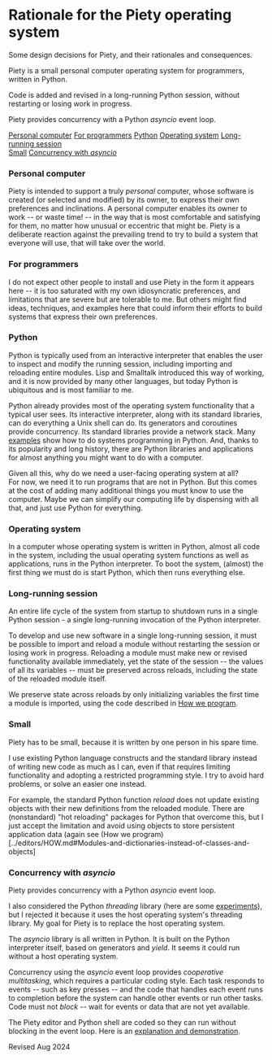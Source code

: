 
Rationale for the Piety operating system
========================================

Some design decisions for Piety, and their rationales and consequences.

Piety is a small personal computer operating system for programmers, written
in Python.

Code is added and revised in a long-running Python session,  without
restarting or losing work in progress.

Piety provides concurrency with a Python *asyncio* event loop.

[Personal computer](#Personal-computer)
[For programmers](#For-programmers)
[Python](#Python)
[Operating system](#Operating-system)
[Long-running session](#Long-running-session)\
[Small](#Small)
[Concurrency with *asyncio*](#Concurrency-with-asyncio)

### Personal computer ###

Piety is intended to support a truly *personal* computer, whose software
is created (or selected and modified) by its owner, to express their own
preferences and inclinations.  A personal computer enables its owner to work
-- or waste time! -- in the way that is most comfortable and satisfying for
them, no matter how unusual or eccentric that might be.   Piety is a deliberate
reaction against the prevailing trend to try to build a system that everyone
will use, that will take over the world.


### For programmers ###

I do not expect other people to install and use Piety in the form it appears
here -- it is too saturated with my own idiosyncratic preferences, and
limitations that are severe but are tolerable to me.  But others might find
ideas, techniques, and examples here that could inform their efforts to
build systems that express their own preferences.

 
### Python ###

Python is typically used from an interactive interpreter that enables the
user to inspect and modify the running session, including importing and
reloading entire modules.  Lisp and Smalltalk introduced this way of
working, and it is now provided by many other languages, but today Python is
ubiquitous and is most familiar to me.

Python already provides most of the operating system functionality that a
typical user sees.   Its interactive interpreter, along with its standard
libraries, can do everything a Unix shell can do.   Its generators and
coroutines provide concurrency.   Its standard libraries provide a network stack.
Many [examples](utilities.md) show how to do systems programming in Python.
And, thanks to its popularity and long history, there are Python libraries
and applications for almost anything you might want to do with a computer. 

Given all this, why do we need a user-facing operating system at all?  
For now, we need it to run programs that are not in Python.  But this comes at 
the cost of adding many additional things you must know to use the computer.
Maybe we can simplify our computing life by dispensing with all that, and
just use Python for everything.

 
### Operating system ###

In a computer whose operating system is written in Python, almost all code
in the system, including the usual operating system functions as well as
applications, runs in the Python interpreter.  To boot the system, (almost)
the first thing we must do is start Python, which then runs everything else.


### Long-running session ###

An entire life cycle of the system from startup to shutdown runs in a single
Python session - a single long-running invocation of the Python interpreter.

To develop and use new software in a single long-running session, it must be
possible to import and reload a module without restarting the session or
losing work in progress.   Reloading a module must make new or revised
functionality available immediately, yet the state of the session -- the
values of all its variables -- must be preserved across reloads, including
the state of the reloaded module itself.

We preserve state across reloads by only initializing variables the first time
a module is imported, using the code described in
[How we program](../editors/HOW.md#Reloading-modules).

 
### Small ###

Piety has to be small, because it is written by one person in his spare time.

I use existing Python language constructs and the standard library  instead
of writing new code as much as I can, even if that requires limiting
functionality and adopting a restricted programming style. I try to avoid
hard problems, or solve an easier one instead.

For example, the standard Python function *reload* does not update  existing
objects with their new definitions from the reloaded module.   There are
(nonstandard) "hot reloading" packages for Python that overcome this, but I just
accept the limitation and avoid using objects to store persistent
application data (again see
(How we program)[../editors/HOW.md#Modules-and-dictionaries-instead-of-classes-and-objects]


### Concurrency with *asyncio* ###

Piety provides concurrency with a Python *asyncio* event loop.

I also considered the Python *threading* library (here are  some
[experiments](../threads)), but I rejected it because it uses
the host operating system's threading library.  My goal for Piety is to
replace the host operating system.
 
The *asyncio* library is all written in Python.  It is built on the Python
interpreter itself, based on generators and *yield*.  It seems it could run
without a host operating system.

Concurrency using the *asyncio* event loop provides *cooperative multitasking*,
which requires a particular coding style.   Each task responds to events -- 
such as key presses -- and the code that handles each event runs to completion
before the system can handle other events or run other tasks.  
Code must not *block* -- wait for events or data that are not yet available.

The Piety editor and Python shell are coded so they can run without blocking
in the event loop. Here is an
[explanation and demonstration](../piety/pmacs_blocking.md).


Revised Aug 2024

